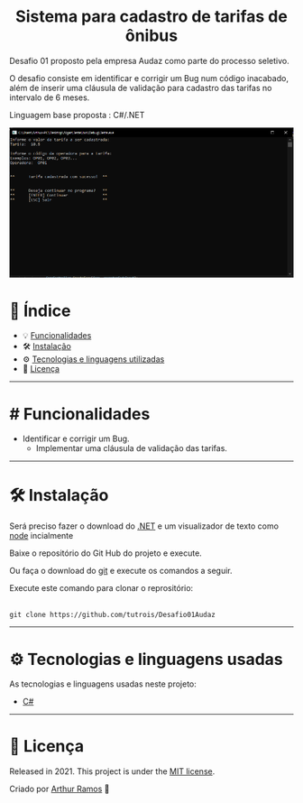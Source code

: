 <h1 align="center">
 Sistema para cadastro de tarifas de ônibus 
</h1>

Desafio 01 proposto pela empresa Audaz como parte do processo seletivo. 

O desafio consiste em identificar e corrigir um Bug num código inacabado, além de inserir uma cláusula de validação para cadastro das tarifas no intervalo de 6 meses. 
 
Linguagem base proposta : C#/.NET

![image](https://github.com/tutrois/Desafio01Audaz/blob/master/img01.png?raw=true)

# 📌 Índice
* 💡 [Funcionalidades](#features)
* 🛠 [Instalação](#Installation)
* ⚙ [Tecnologias e linguagens utilizadas](#TechnologiesUsed)
* 🧾 [Licença](#License)
***

# <a name="features"></a> # Funcionalidades

* Identificar e corrigir um Bug.
  * Implementar uma cláusula de validação das tarifas.
 
***

# <a name="Installation"></a>🛠 Instalação

Será preciso fazer o download do [.NET](https://dotnet.microsoft.com/download) e um visualizador de texto como [node](https://visualstudio.microsoft.com/pt-br/downloads/) incialmente 

Baixe o repositório do Git Hub do projeto e execute.  

Ou faça o download do [git](https://git-scm.com) e execute os comandos a seguir. 

Execute este comando para clonar o reprositório:

```git

git clone https://github.com/tutrois/Desafio01Audaz

```

***
# <a name="TechnologiesUsed"></a> ⚙ Tecnologias e linguagens usadas
As tecnologias e linguagens usadas neste projeto:

- [C#](https://docs.microsoft.com/pt-br/dotnet/csharp/)

***

# <a name="License"></a>🧾 Licença 

Released in 2021. This project is under the [MIT license](https://github.com/AleNoia/client-manager/blob/main/LICENSE).

Criado por [Arthur Ramos](https://github.com/tutrois) 👋

